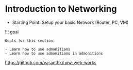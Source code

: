 # Introduction to Networking

- Starting Point: Setup your basic Network (Router, PC, VM)

!!! goal

    Goals for this section:

    - Learn how to use admonitions
    - Learn how to use admonitions in admonitions

https://github.com/vasanthk/how-web-works
